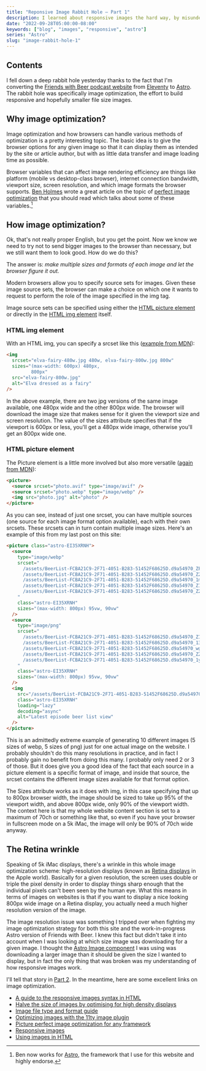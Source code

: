 ```yaml
---
title: "Reponsive Image Rabbit Hole – Part 1"
description: I learned about responsive images the hard way, by misunderstanding how they worked.
date: "2022-09-28T05:00:00-08:00"
keywords: ["blog", "images", "responsive", "astro"]
series: "Astro"
slug: "image-rabbit-hole-1"
---
```


## Contents

I fell down a deep rabbit hole yesterday thanks to the fact that I'm converting the [Friends with Beer podcast website](https://friendswithbeer.com) from [Eleventy](https://friendswithbeer.com) to [Astro](https://astro.build). The rabbit hole was specifically image optimization, the effort to build responsive and hopefully smaller file size images.

## Why image optimization?

Image optimization and how browsers can handle various methods of optimization is a pretty interesting topic. The basic idea is to give the browser options for any given image so that it can display them as intended by the site or article author, but with as little data transfer and image loading time as possible.

Browser variables that can affect image rendering efficiency are things like platform (mobile vs desktop-class browser), internet connection bandwidth, viewport size, screen resolution, and which image formats the browser supports. [Ben Holmes](https://twitter.com/BHolmesDev) wrote a great article on the topic of [perfect image optimization](https://bholmes.dev/blog/picture-perfect-image-optimization/) that you should read which talks about some of these variables.[^1]

## How image optimization?

Ok, that's not really proper English, but you get the point. Now we know we need to try not to send bigger images to the browser than necessary, but we still want them to look good. How do we do this?

The answer is: _make multiple sizes and formats of each image and let the browser figure it out._

Modern browsers allow you to specify source sets for images. Given these image source sets, the browser can make a choice on which one it wants to request to perform the role of the image specified in the img tag.

Image source sets can be specified using either the [HTML picture element](https://developer.mozilla.org/en-US/docs/Web/HTML/Element/picture) or directly in the [HTML img element](https://developer.mozilla.org/en-US/docs/Learn/HTML/Multimedia_and_embedding/Responsive_images) itself.

### HTML img element

With an HTML img, you can specify a srcset like this ([example from MDN](https://developer.mozilla.org/en-US/docs/Learn/HTML/Multimedia_and_embedding/Responsive_images)):

```html
<img
  srcset="elva-fairy-480w.jpg 480w, elva-fairy-800w.jpg 800w"
  sizes="(max-width: 600px) 480px,
         800px"
  src="elva-fairy-800w.jpg"
  alt="Elva dressed as a fairy"
/>
```

In the above example, there are two jpg versions of the same image available, one 480px wide and the other 800px wide. The browser will download the image size that makes sense for it given the viewport size and screen resolution. The value of the sizes attribute specifies that if the viewport is 600px or less, you'll get a 480px wide image, otherwise you'll get an 800px wide one.

### HTML picture element

The Picture element is a little more involved but also more versatile ([again from MDN](https://developer.mozilla.org/en-US/docs/Web/HTML/Element/picture)):

```html
<picture>
  <source srcset="photo.avif" type="image/avif" />
  <source srcset="photo.webp" type="image/webp" />
  <img src="photo.jpg" alt="photo" />
</picture>
```

As you can see, instead of just one srcset, you can have multiple sources (one source for each image format option available), each with their own srcsets. These srcsets can in turn contain multiple image sizes. Here's an example of this from my last post on this site:

```html
<picture class="astro-EI35XRNH">
  <source
    type="image/webp"
    srcset="
      /assets/BeerList-FCBA21C9-2F71-4051-B283-51452F68625D.d9a54970_ZFUDaL.webp   300w,
      /assets/BeerList-FCBA21C9-2F71-4051-B283-51452F68625D.d9a54970_Z2uWKfV.webp  600w,
      /assets/BeerList-FCBA21C9-2F71-4051-B283-51452F68625D.d9a54970_1mD09L.webp   800w,
      /assets/BeerList-FCBA21C9-2F71-4051-B283-51452F68625D.d9a54970_Z1gGQwg.webp 1200w,
      /assets/BeerList-FCBA21C9-2F71-4051-B283-51452F68625D.d9a54970_Z22UqRY.webp 1800w
    "
    class="astro-EI35XRNH"
    sizes="(max-width: 800px) 95vw, 90vw"
  />
  <source
    type="image/png"
    srcset="
      /assets/BeerList-FCBA21C9-2F71-4051-B283-51452F68625D.d9a54970_Z1MMor.png   300w,
      /assets/BeerList-FCBA21C9-2F71-4051-B283-51452F68625D.d9a54970_13Es8j.png   600w,
      /assets/BeerList-FCBA21C9-2F71-4051-B283-51452F68625D.d9a54970_wgsuf.png    800w,
      /assets/BeerList-FCBA21C9-2F71-4051-B283-51452F68625D.d9a54970_Z2b2h6I.png 1200w,
      /assets/BeerList-FCBA21C9-2F71-4051-B283-51452F68625D.d9a54970_1yzNhO.png  1800w
    "
    class="astro-EI35XRNH"
    sizes="(max-width: 800px) 95vw, 90vw"
  />
  <img
    src="/assets/BeerList-FCBA21C9-2F71-4051-B283-51452F68625D.d9a54970_Z8LQlw.png"
    class="astro-EI35XRNH"
    loading="lazy"
    decoding="async"
    alt="Latest episode beer list view"
  />
</picture>
```

This is an admittedly extreme example of generating 10 different images (5 sizes of webp, 5 sizes of png) just for one actual image on the website. I probably shouldn't do this many resolutions in practice, and in fact I probably gain no benefit from doing this many. I probably only need 2 or 3 of those. But it does give you a good idea of the fact that each source in a picture element is a specific format of image, and inside that source, the srcset contains the different image sizes available for that format option.

The Sizes attribute works as it does with img, in this case specifying that up to 800px browser width, the image should be sized to take up 95% of the viewport width, and above 800px wide, only 90% of the viewport width. The context here is that my whole website content section is set to a maximum of 70ch or something like that, so even if you have your browser in fullscreen mode on a 5k iMac, the image will only be 90% of 70ch wide anyway.

## The Retina wrinkle

Speaking of 5k iMac displays, there's a wrinkle in this whole image optimization scheme: high-resolution displays (known as [Retina displays](https://en.wikipedia.org/wiki/Retina_display) in the Apple world). Basically for a given resolution, the screen uses double or triple the pixel density in order to display things sharp enough that the individual pixels can't been seen by the human eye. What this means in terms of images on websites is that if you want to display a nice looking 800px wide image on a Retina display, you actually need a much higher resolution version of the image.

The image resolution issue was something I tripped over when fighting my image optimization strategy for both this site and the work-in-progress Astro version of Friends with Beer. I knew this fact but didn't take it into account when I was looking at which size image was downloading for a given image. I thought the [Astro Image component](https://www.npmjs.com/package/@astrojs/image) I was using was downloading a larger image than it should be given the size I wanted to display, but in fact the only thing that was broken was my understanding of how responsive images work.

I'll tell that story in [Part 2](https://scottwillsey.com/image-rabbit-hole-2/). In the meantime, here are some excellent links on image optimization.

- [A guide to the responsive images syntax in HTML](https://css-tricks.com/a-guide-to-the-responsive-images-syntax-in-html/)
- [Halve the size of images by optimising for high density displays](https://jakearchibald.com/2021/serving-sharp-images-to-high-density-screens/)
- [Image file type and format guide](https://developer.mozilla.org/en-US/docs/Web/Media/Formats/Image_types)
- [Optimizing images with the 11ty image plugin](https://www.aleksandrhovhannisyan.com/blog/eleventy-image-plugin/)
- [Picture perfect image optimization for any framework](https://bholmes.dev/blog/picture-perfect-image-optimization/)
- [Responsive images](https://developer.mozilla.org/en-US/docs/Learn/HTML/Multimedia_and_embedding/Responsive_images)
- [Using images in HTML](https://developer.mozilla.org/en-US/docs/Web/Media/images)

[^1]: Ben now works for [Astro](https://astro.build), the framework that I use for this website and highly endorse.
